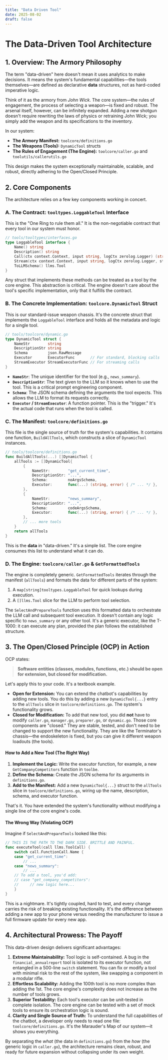 ```yaml
---
title: "Data Driven Tool"
date: 2025-08-02
draft: false
---
```


# The Data-Driven Tool Architecture

## 1. Overview: The Armory Philosophy

The term "data-driven" here doesn't mean it uses analytics to make decisions. It means the system's fundamental capabilities—the tools themselves—are defined as declarative **data** structures, not as hard-coded imperative logic.

Think of it as the armory from *John Wick*. The core system—the rules of engagement, the process of selecting a weapon—is fixed and robust. The arsenal itself, however, can be infinitely expanded. Adding a new shotgun doesn't require rewriting the laws of physics or retraining John Wick; you simply add the weapon and its specifications to the inventory.

In our system:
- **The Armory Manifest:** `toolcore/definitions.go`
- **The Weapons (Tools):** `DynamicTool` structs
- **The Rules of Engagement (The Engine):** `toolcore/caller.go` and `toolutils/callerutils.go`

This design makes the system exceptionally maintainable, scalable, and robust, directly adhering to the Open/Closed Principle.

## 2. Core Components

The architecture relies on a few key components working in concert.

### A. The Contract: `tooltypes.LoggableTool` Interface

This is the "One Ring to rule them all." It is the non-negotiable contract that every tool in our system must honor.

```go
// tools/tooltypes/interfaces.go
type LoggableTool interface {
	Name() string
	Description() string
	Call(ctx context.Context, input string, logCtx zerolog.Logger) (string, error)
	Stream(ctx context.Context, input string, logCtx zerolog.Logger, streamChan chan<- StreamEvent, requestID string) error
	ToLLMSchema() llms.Tool
}
```

Any struct that implements these methods can be treated as a tool by the core engine. This abstraction is critical. The engine doesn't care about the tool's specific implementation, only that it fulfills the contract.

### B. The Concrete Implementation: `toolcore.DynamicTool` Struct

This is our standard-issue weapon chassis. It's the concrete struct that implements the `LoggableTool` interface and holds all the metadata and logic for a single tool.

```go
// tools/toolcore/dynamic.go
type DynamicTool struct {
	NameStr        string
	DescriptionStr string
	Schema         json.RawMessage
	Executor       ExecutorFunc       // For standard, blocking calls
	StreamExecutor StreamExecutorFunc // For streaming calls
}
```

- **`NameStr`**: The unique identifier for the tool (e.g., `news_summary`).
- **`DescriptionStr`**: The text given to the LLM so it knows when to use the tool. This is a critical prompt engineering component.
- **`Schema`**: The JSON schema defining the arguments the tool expects. This allows the LLM to format its requests correctly.
- **`Executor` / `StreamExecutor`**: A function pointer. This is the "trigger." It's the actual code that runs when the tool is called.

### C. The Manifest: `toolcore/definitions.go`

This file is the single source of truth for the system's capabilities. It contains one function, `BuildAllTools`, which constructs a slice of `DynamicTool` instances.

```go
// tools/toolcore/definitions.go
func BuildAllTools(...) []DynamicTool {
	allTools := []DynamicTool{
		{
			NameStr:        "get_current_time",
			DescriptionStr: "...",
			Schema:         noArgsSchema,
			Executor:       func(...) (string, error) { /* ... */ },
		},
		{
			NameStr:        "news_summary",
			DescriptionStr: "...",
			Schema:         codeArgsSchema,
			Executor:       func(...) (string, error) { /* ... */ },
		},
        // ... more tools
    }
    return allTools
}
```

This is the **data** in "data-driven." It's a simple list. The core engine consumes this list to understand what it can do.

### D. The Engine: `toolcore/caller.go` & `GetFormattedTools`

The engine is completely generic. `GetFormattedTools` iterates through the manifest (`allTools`) and formats the data for different parts of the system:
1.  A `map[string]tooltypes.LoggableTool` for quick lookups during execution.
2.  A `[]llms.Tool` slice for the LLM to perform tool selection.

The `SelectAndPrepareTools` function uses this formatted data to orchestrate the LLM call and subsequent tool execution. It doesn't contain any logic specific to `news_summary` or any other tool. It's a generic executor, like the T-1000: it can execute any plan, provided the plan follows the established structure.

## 3. The Open/Closed Principle (OCP) in Action

OCP states:

> **Software entities (classes, modules, functions, etc.) should be open for extension, but closed for modification.**

Let's apply this to your code. It's a textbook example.

*   **Open for Extension:** You can extend the chatbot's capabilities by adding new tools. You do this by adding a new `DynamicTool{...}` entry to the `allTools` slice in `toolcore/definitions.go`. The system's functionality grows.
*   **Closed for Modification:** To add that new tool, you did **not** have to modify `caller.go`, `manager.go`, `preparer.go`, or `dynamic.go`. Those core components are "closed." They are stable, tested, and don't need to be changed to support the new functionality. They are like the Terminator's chassis—the endoskeleton is fixed, but you can give it different weapon loadouts (the tools).

#### How to Add a New Tool (The Right Way)

1.  **Implement the Logic:** Write the executor function, for example, a new `GetCompanyCompetitors` function in `toolbe`.
2.  **Define the Schema:** Create the JSON schema for its arguments in `definitions.go`.
3.  **Add to the Manifest:** Add a new `DynamicTool{...}` struct to the `allTools` slice in `toolcore/definitions.go`, wiring up the name, description, schema, and executor function.

That's it. You have extended the system's functionality without modifying a single line of the core engine's code.

#### The Wrong Way (Violating OCP)

Imagine if `SelectAndPrepareTools` looked like this:

```go
// THIS IS THE PATH TO THE DARK SIDE. BRITTLE AND PAINFUL.
func executeTool(call llms.ToolCall) {
    switch call.FunctionCall.Name {
    case "get_current_time":
        // ...
    case "news_summary":
        // ...
    // To add a tool, you'd add:
    // case "get_company_competitors":
    //     // new logic here...
    }
}
```

This is a nightmare. It's tightly coupled, hard to test, and every change carries the risk of breaking existing functionality. It's the difference between adding a new app to your phone versus needing the manufacturer to issue a full firmware update for every new app.

## 4. Architectural Prowess: The Payoff

This data-driven design delivers significant advantages:

1.  **Extreme Maintainability:** Tool logic is self-contained. A bug in the `financial_annualreport` tool is isolated to its executor function, not entangled in a 500-line `switch` statement. You can fix or modify a tool with minimal risk to the rest of the system, like swapping a component in a modular rifle.
2.  **Effortless Scalability:** Adding the 100th tool is no more complex than adding the 1st. The core engine's complexity does not increase as the number of tools grows.
3.  **Superior Testability:** Each tool's executor can be unit-tested in complete isolation. The core engine can be tested with a set of mock tools to ensure its orchestration logic is sound.
4.  **Clarity and Single Source of Truth:** To understand the full capabilities of the chatbot, a developer only needs to read one file: `toolcore/definitions.go`. It's the Marauder's Map of our system—it shows you everything.

By separating the *what* (the data in `definitions.go`) from the *how* (the generic logic in `caller.go`), the architecture remains clean, robust, and ready for future expansion without collapsing under its own weight.
